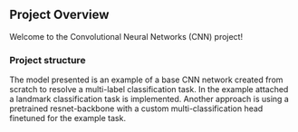 ## Project Overview

Welcome to the Convolutional Neural Networks (CNN) project!

### Project structure

The model presented is an example of a base CNN network created from scratch to resolve a multi-label classification task. In the example attached a landmark classification task is implemented. Another approach is using a pretrained resnet-backbone with a custom multi-classification head finetuned for the example task.
